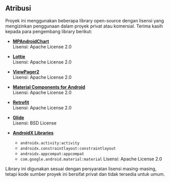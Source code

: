 ## Atribusi

Proyek ini menggunakan beberapa library open-source dengan lisensi yang mengizinkan penggunaan dalam proyek privat atau komersial. Terima kasih kepada para pengembang library berikut:

- [**MPAndroidChart**](https://github.com/PhilJay/MPAndroidChart)  
  Lisensi: Apache License 2.0

- [**Lottie**](https://github.com/airbnb/lottie-android)  
  Lisensi: Apache License 2.0

- [**ViewPager2**](https://developer.android.com/jetpack/androidx/releases/viewpager2)  
  Lisensi: Apache License 2.0

- [**Material Components for Android**](https://github.com/material-components/material-components-android)  
  Lisensi: Apache License 2.0

- [**Retrofit**](https://github.com/square/retrofit)  
  Lisensi: Apache License 2.0

- [**Glide**](https://github.com/bumptech/glide)  
  Lisensi: BSD License

- [**AndroidX Libraries**](https://developer.android.com/jetpack/androidx)
    - `androidx.activity:activity`
    - `androidx.constraintlayout:constraintlayout`
    - `androidx.appcompat:appcompat`
    - `com.google.android.material:material`
      Lisensi: Apache License 2.0

Library ini digunakan sesuai dengan persyaratan lisensi masing-masing, tetapi kode sumber proyek ini bersifat privat dan tidak tersedia untuk umum.

